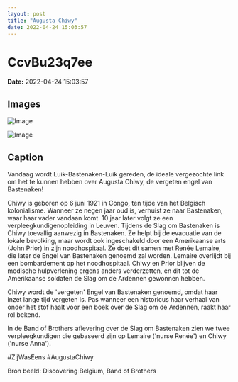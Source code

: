 ```yaml
---
layout: post
title: "Augusta Chiwy"
date: 2022-04-24 15:03:57
---
```


# CcvBu23q7ee

**Date:** 2022-04-24 15:03:57

## Images

![Image](/zij.was.eens/images/CcvBu23q7ee_0.jpg)

![Image](/zij.was.eens/images/CcvBu23q7ee_1.jpg)

## Caption

Vandaag wordt Luik-Bastenaken-Luik gereden, de ideale vergezochte link om het te kunnen hebben over Augusta Chiwy, de vergeten engel van Bastenaken!

Chiwy is geboren op 6 juni 1921 in Congo, ten tijde van het Belgisch kolonialisme. Wanneer ze negen jaar oud is, verhuist ze naar Bastenaken, waar haar vader vandaan komt. 10 jaar later volgt ze een verpleegkundigenopleiding in Leuven. Tijdens de Slag om Bastenaken is Chiwy toevallig aanwezig in Bastenaken. Ze helpt bij de evacuatie van de lokale bevolking, maar wordt ook ingeschakeld door een Amerikaanse arts (John Prior) in zijn noodhospitaal. Ze doet dit samen met Renée Lemaire, die later de Engel van Bastenaken genoemd zal worden. Lemaire overlijdt bij een bombardement op het noodhospitaal. Chiwy en Prior blijven de medische hulpverlening ergens anders verderzetten, en dit tot de Amerikaanse soldaten de Slag om de Ardennen gewonnen hebben.

Chiwy wordt de 'vergeten' Engel van Bastenaken genoemd, omdat haar inzet lange tijd vergeten is. Pas wanneer een historicus haar verhaal van onder het stof haalt voor een boek over de Slag om de Ardennen, raakt haar rol bekend. 

In de Band of Brothers aflevering over de Slag om Bastenaken zien we twee verpleegkundigen die gebaseerd zijn op Lemaire ('nurse Renée') en Chiwy ('nurse Anna'). 

#ZijWasEens #AugustaChiwy 

Bron beeld: Discovering Belgium, Band of Brothers

